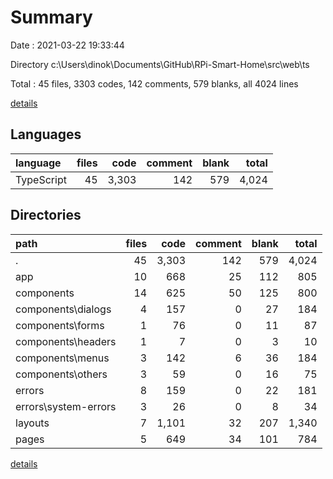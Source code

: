 # Summary

Date : 2021-03-22 19:33:44

Directory c:\Users\dinok\Documents\GitHub\RPi-Smart-Home\src\web\ts

Total : 45 files,  3303 codes, 142 comments, 579 blanks, all 4024 lines

[details](details.md)

## Languages
| language | files | code | comment | blank | total |
| :--- | ---: | ---: | ---: | ---: | ---: |
| TypeScript | 45 | 3,303 | 142 | 579 | 4,024 |

## Directories
| path | files | code | comment | blank | total |
| :--- | ---: | ---: | ---: | ---: | ---: |
| . | 45 | 3,303 | 142 | 579 | 4,024 |
| app | 10 | 668 | 25 | 112 | 805 |
| components | 14 | 625 | 50 | 125 | 800 |
| components\dialogs | 4 | 157 | 0 | 27 | 184 |
| components\forms | 1 | 76 | 0 | 11 | 87 |
| components\headers | 1 | 7 | 0 | 3 | 10 |
| components\menus | 3 | 142 | 6 | 36 | 184 |
| components\others | 3 | 59 | 0 | 16 | 75 |
| errors | 8 | 159 | 0 | 22 | 181 |
| errors\system-errors | 3 | 26 | 0 | 8 | 34 |
| layouts | 7 | 1,101 | 32 | 207 | 1,340 |
| pages | 5 | 649 | 34 | 101 | 784 |

[details](details.md)